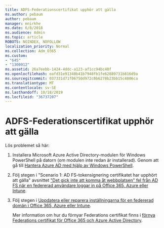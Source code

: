 ```yaml
---
title: ADFS-Federationscertifikat upphör att gälla
ms.author: pebaum
author: pebaum
manager: mnirkhe
ms.date: 6/8/2018
ms.audience: Admin
ms.topic: article
ROBOTS: NOINDEX, NOFOLLOW
localization_priority: Normal
ms.collection: Adm_O365
ms.custom:
- "645"
- "1300012"
ms.assetid: 26a7eebb-1424-4ddc-a123-af1cc94bc40f
ms.openlocfilehash: eafd31e91340b41b7948fb1fe62889731b816d9a
ms.sourcegitcommit: 037331d71f06750d972c0b6278b23bb15c4806ca
ms.translationtype: MT
ms.contentlocale: sv-SE
ms.lasthandoff: 10/18/2019
ms.locfileid: "36737207"
---
```

# <a name="adfs-federation-certificate-expiring"></a>ADFS-Federationscertifikat upphör att gälla

Lös problemet så här:
  
1. Installera Microsoft Azure Active Directory-modulen för Windows PowerShell på datorn (om modulen inte redan är installerad). Genom att gå till [Hantera Azure AD med hjälp av Windows PowerShell](https://aka.ms/aadposh).

2. Följ stegen i "Scenario 1: AD FS-tokensignering certifikatet har upphört att gälla" avsnittet ["Det gick inte att komma åt webbplatsen" fel från AD FS när en federerad användare loggar in på Office 365, Azure eller Intune](https://support.microsoft.com/help/2713898/there-was-a-problem-accessing-the-site-error-from-ad-fs-when-a-federat).

3. Följ stegen i [Uppdatera eller reparera inställningarna för en federerad domän i Office 365, Azure eller Intune](https://docs.microsoft.com/office365/troubleshoot/security/update-federated-domain-office-365).

    Mer information om hur du förnyar Federations certifikat finns i [förnya Federations certifikat för Office 365 och Azure Active Directory](https://docs.microsoft.com/azure/active-directory/connect/active-directory-aadconnect-o365-certs).
